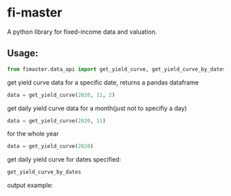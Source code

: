 # fi-master
A python library for fixed-income data and valuation.

## Usage:
```python
from fimaster.data_api import get_yield_curve, get_yield_curve_by_dates
```
get yield curve data for a specific date, returns a pandas dataframe
```python
data = get_yield_curve(2020, 11, 2)
```
get daily yield curve data for a month(just not to specifiy a day)
```python
data = get_yield_curve(2020, 11)
```
for the whole year
```python
data = get_yield_curve(2020)
```

get daily yield curve for dates specified:
```python
get_yield_curve_by_dates
```

output example:
